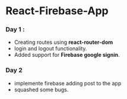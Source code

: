 # React-Firebase-App

### Day 1 :
- Creating routes using **react-router-dom**
- login and logout functionality.
- Added support for **Firebase google signin**.

### Day 2 
- implemente firebase adding post to the app
- squashed some bugs.